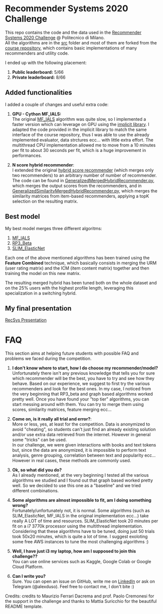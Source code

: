 # Recommender Systems 2020 Challenge

This repo contains the code and the data used in the [Recommender Systems 2020 Challenge](https://www.kaggle.com/c/recommender-system-2020-challenge-polimi/leaderboard) @ Politecnico di Milano.<br> All the algorithms are in the [src](/src) folder and most of them are forked from the [course repository](https://github.com/MaurizioFD/RecSys_Course_AT_PoliMi), which contains basic implementations of many recommenders and utility code.

I ended up with the following placement:

1. **Public leaderboard:** 5/66
2. **Private leaderboard:** 8/66

## Added functionalities

I added a couple of changes and useful extra code:

1) **GPU - Cython MF_IALS:** <br> The original [MF_IALS](/src/MatrixFactorization/IALSRecommender.py) algorithm was quite slow, so I implemented a faster version which can leverage on GPU using the [implicit library](https://github.com/benfred/implicit). I adapted the code provided in the implicit library to match the same interface of the course repository, thus I was able to use the already implemented evaluator, data strctures ecc... with little extra effort. The multithread CPU implementation allowed me to move from a 10 minutes per fit to about 30 seconds per fit, which is a huge improvement in performances.

2) **N score hybrid recommender**: <br> I extended the original [hybrid score recommender](src/KNN/ItemKNNScoresHybridRecommender.py) (which merges only two recommenders) to an arbitrary number of number of recommender. The code can be found in [GeneralizedMergedHybridRecommender.py](/src/Hybrid/GeneralizedMergedHybridRecommender.py), which merges the output scores from the recommenders, and in [GeneralizedSimilarityMergedHybridRecommender.py](/src/Hybrid/GeneralizedSimilarityMergedHybridRecommender.py), which merges the similarity matrices from item-based recommenders, applying a topK selection on the resulting matrix.

## Best model

My best model merges three different algoritms:
1) [MF_IALS](src/Implicit/FeatureCombinedImplicitALSRecommender.py) 
2) [RP3_Beta](src/GraphBased/RP3betaRecommender.py) 
3) [SLIM_ElasticNet](src/SLIM_ElasticNet/SLIMElasticNetRecommender.py) 

Each one of the above mentioned algorithms has been trained using the **Feature Combined** technique, which basically consists in merging the URM (user rating matrix) and the ICM (item content matrix) together and then training the model on this new matrix.

The resulting merged hybrid has been tuned both on the whole dataset and on the 25% users with the highest profile length, leveraging this specialization in a switching hybrid.

## My final presentation

[RecSys Presentation](https://github.com/Alexdruso/RecSysChallenge2020/raw/main/RecSys%20presentation.pdf) 

# FAQ
This section aims at helping future students with possible FAQ and problems we faced during the competition.

1. **I don't know where to start, how I do choose my recommender/model?** <br> Unfortunately there isn't any previous knowledge that tells you for sure which recommender will be the best, you have to try and see how they behave. Based on our experience, we suggest to first try the various recommenders and look for the best ones. In my case, I noticed from the very beginning that RP3_beta and graph based algorithms worked pretty well. Once you have found your "top tier" algorithms, you can start messing around with them. You can try to merge them using scores, similarity matrices, feature merging ecc... 

2. **Come on, is it really all trial and error?**: <br> More or less, yes, at least for the competition. Data is anonymized to avoid "cheating", so students can't just find an already existing solution and/or use extra data retrieved from the internet. However in general some "tricks" can be used. <br>In our challenge, we were given interactions with books and text tokens but, since the data are anonymized, it is impossible to perform text analysis, genre grouping, correlation between text and popularity ecc... However in real cases, these methods are commonly used. 

3. **Ok, so what did you do?** <br> As I already mentioned, at the very beginning I tested all the various algorithms we studied and I found out that graph based worked pretty well. So we decided to use this one as a "baseline" and we tried different combinations. 

4. **Some algorithms are almost impossible to fit, am I doing something wrong?** <br> Fortunately/unfortunately not, it is normal. Some algorithms (such as SLIM_ElasticNet, MF_IALS in the original implementation ecc...) take really A LOT of time and resources. SLIM_ElasticNet took 20 minutes per fit on a i7 3770k processor using the multithread implementation. Considering that these algorithms have to be tuned, doing just 50 trials took 50x20 minutes, which is quite a lot of time. I suggest exoloting some free AWS instances to tune the most challenging algorithms :)

5. **Well, I have just i3 my laptop, how am I supposed to join this challenge??** <br> You can use online services such as Kaggle, Google Colab or Google Cloud Platform. 

7. **Can I write you?** <br> Sure. You can open an issue on GitHub, write me on [LinkedIn](https://www.linkedin.com/in/alessandro-sanvito/) or ask on Telegram (@alexduso). Feel free to contact me, I don't bite :) 

Credits: credits to Maurizio Ferrari Dacrema and prof. Paolo Cremonesi for the support in the challenge and thanks to Mattia Suricchio for the beautiful README template.
